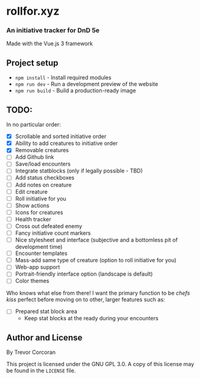 # rollfor.xyz
### An initiative tracker for DnD 5e

Made with the Vue.js 3 framework

## Project setup

* `npm install` - Install required modules
* `npm run dev` - Run a development preview of the website
* `npm run build` - Build a production-ready image

## TODO:
In no particular order:
- [x] Scrollable and sorted initiative order
- [x] Ability to add creatures to initiative order
- [x] Removable creatures
- [ ] Add Github link
- [ ] Save/load encounters
- [ ] Integrate statblocks (only if legally possible - TBD)
- [ ] Add status checkboxes
- [ ] Add notes on creature
- [ ] Edit creature
- [ ] Roll initiative for you
- [ ] Show actions
- [ ] Icons for creatures
- [ ] Health tracker
- [ ] Cross out defeated enemy
- [ ] Fancy initiative count markers
- [ ] Nice stylesheet and interface (subjective and a bottomless pit of development time)
- [ ] Encounter templates
- [ ] Mass-add same type of creature (option to roll initiative for you)
- [ ] Web-app support
- [ ] Portrait-friendly interface option (landscape is default)
- [ ] Color themes

Who knows what else from there! I want the primary function to be *chefs kiss* perfect before moving on to
other, larger features such as:
- [ ] Prepared stat block area
  - Keep stat blocks at the ready during your encounters

## Author and License
By Trevor Corcoran

This project is licensed under the GNU GPL 3.0. A copy of this license may be found in the `LICENSE` file.

